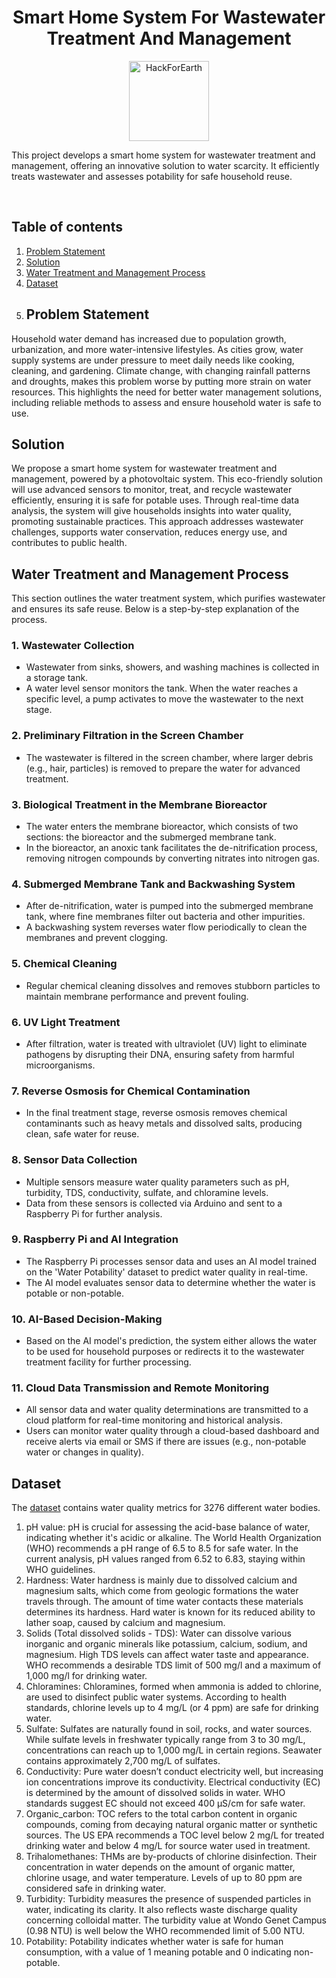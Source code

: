 <h1 align="center">Smart Home System For Wastewater Treatment And Management </h1>

<p align="center" style="display: flex; align-items: center; justify-content: center;">
 <img alt="HackForEarth" src="https://encrypted-tbn1.gstatic.com/images?q=tbn:ANd9GcTwro2K2PD-hUpyWczT-5eZCwmQBsGoUR0OmVavmn73XREGbq3n" width="128" height="128" style="margin-left: 10px; margin-right: 10px;">
</p>

This project develops a smart home system for wastewater treatment and management, offering an innovative solution to water scarcity. It efficiently treats wastewater and assesses potability for safe household reuse. 

<br> <!-- This adds space between the title and the table of contents -->

## Table of contents 
1. [Problem Statement](#🚩-problem-statement)
2. [Solution](#🎯-solution)
3. [Water Treatment and Management Process](#⏩-water-treatment-and-management-process)
4. [Dataset](#📊-dataset)
5. ## Problem Statement
Household water demand has increased due to population growth, urbanization, and more water-intensive lifestyles. As cities grow, water supply systems are under pressure to meet daily needs like cooking, cleaning, and gardening. Climate change, with changing rainfall patterns and droughts, makes this problem worse by putting more strain on water resources. This highlights the need for better water management solutions, including reliable methods to assess and ensure household water is safe to use.
## Solution
We propose a smart home system for wastewater treatment and management, powered by a photovoltaic system. This eco-friendly solution will use advanced sensors to monitor, treat, and recycle wastewater efficiently, ensuring it is safe for potable uses. Through real-time data analysis, the system will give households insights into water quality, promoting sustainable practices. This approach addresses wastewater challenges, supports water conservation, reduces energy use, and contributes to public health.

## Water Treatment and Management Process

This section outlines the water treatment system, which purifies wastewater and ensures its safe reuse. Below is a step-by-step explanation of the process.

### 1. Wastewater Collection
- Wastewater from sinks, showers, and washing machines is collected in a storage tank.
- A water level sensor monitors the tank. When the water reaches a specific level, a pump activates to move the wastewater to the next stage.

### 2. Preliminary Filtration in the Screen Chamber
- The wastewater is filtered in the screen chamber, where larger debris (e.g., hair, particles) is removed to prepare the water for advanced treatment.

### 3. Biological Treatment in the Membrane Bioreactor
- The water enters the membrane bioreactor, which consists of two sections: the bioreactor and the submerged membrane tank.
- In the bioreactor, an anoxic tank facilitates the de-nitrification process, removing nitrogen compounds by converting nitrates into nitrogen gas.

### 4. Submerged Membrane Tank and Backwashing System
- After de-nitrification, water is pumped into the submerged membrane tank, where fine membranes filter out bacteria and other impurities.
- A backwashing system reverses water flow periodically to clean the membranes and prevent clogging.

### 5. Chemical Cleaning
- Regular chemical cleaning dissolves and removes stubborn particles to maintain membrane performance and prevent fouling.

### 6. UV Light Treatment
- After filtration, water is treated with ultraviolet (UV) light to eliminate pathogens by disrupting their DNA, ensuring safety from harmful microorganisms.

### 7. Reverse Osmosis for Chemical Contamination
- In the final treatment stage, reverse osmosis removes chemical contaminants such as heavy metals and dissolved salts, producing clean, safe water for reuse.

### 8. Sensor Data Collection
- Multiple sensors measure water quality parameters such as pH, turbidity, TDS, conductivity, sulfate, and chloramine levels.
- Data from these sensors is collected via Arduino and sent to a Raspberry Pi for further analysis.

### 9. Raspberry Pi and AI Integration
- The Raspberry Pi processes sensor data and uses an AI model trained on the 'Water Potability' dataset to predict water quality in real-time.
- The AI model evaluates sensor data to determine whether the water is potable or non-potable.

### 10. AI-Based Decision-Making
- Based on the AI model's prediction, the system either allows the water to be used for household purposes or redirects it to the wastewater treatment facility for further processing.

### 11. Cloud Data Transmission and Remote Monitoring
- All sensor data and water quality determinations are transmitted to a cloud platform for real-time monitoring and historical analysis.
- Users can monitor water quality through a cloud-based dashboard and receive alerts via email or SMS if there are issues (e.g., non-potable water or changes in quality).

## Dataset
The [dataset](https://www.kaggle.com/adityakadiwal/water-potability) contains water quality metrics for 3276 different water bodies.
1. pH value:
pH is crucial for assessing the acid-base balance of water, indicating whether it's acidic or alkaline. The World Health Organization (WHO) recommends a pH range of 6.5 to 8.5 for safe water. In the current analysis, pH values ranged from 6.52 to 6.83, staying within WHO guidelines.
2. Hardness:
Water hardness is mainly due to dissolved calcium and magnesium salts, which come from geologic formations the water travels through. The amount of time water contacts these materials determines its hardness. Hard water is known for its reduced ability to lather soap, caused by calcium and magnesium.
3. Solids (Total dissolved solids - TDS):
Water can dissolve various inorganic and organic minerals like potassium, calcium, sodium, and magnesium. High TDS levels can affect water taste and appearance. WHO recommends a desirable TDS limit of 500 mg/l and a maximum of 1,000 mg/l for drinking water.
4. Chloramines:
Chloramines, formed when ammonia is added to chlorine, are used to disinfect public water systems. According to health standards, chlorine levels up to 4 mg/L (or 4 ppm) are safe for drinking water.
5. Sulfate:
Sulfates are naturally found in soil, rocks, and water sources. While sulfate levels in freshwater typically range from 3 to 30 mg/L, concentrations can reach up to 1,000 mg/L in certain regions. Seawater contains approximately 2,700 mg/L of sulfates.
6. Conductivity:
Pure water doesn’t conduct electricity well, but increasing ion concentrations improve its conductivity. Electrical conductivity (EC) is determined by the amount of dissolved solids in water. WHO standards suggest EC should not exceed 400 μS/cm for safe water.
7. Organic_carbon:
TOC refers to the total carbon content in organic compounds, coming from decaying natural organic matter or synthetic sources. The US EPA recommends a TOC level below 2 mg/L for treated drinking water and below 4 mg/L for source water used in treatment.
8. Trihalomethanes:
THMs are by-products of chlorine disinfection. Their concentration in water depends on the amount of organic matter, chlorine usage, and water temperature. Levels of up to 80 ppm are considered safe in drinking water.
9. Turbidity:
Turbidity measures the presence of suspended particles in water, indicating its clarity. It also reflects waste discharge quality concerning colloidal matter. The turbidity value at Wondo Genet Campus (0.98 NTU) is well below the WHO recommended limit of 5.00 NTU.
10. Potability:
Potability indicates whether water is safe for human consumption, with a value of 1 meaning potable and 0 indicating non-potable.

